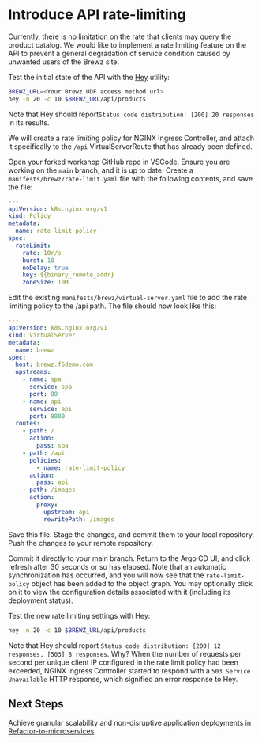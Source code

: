 # Introduce API rate-limiting

Currently, there is no limitation on the rate that clients may query the product catalog. We would like to implement a rate limiting feature on the API to prevent a general degradation of service condition caused by unwanted users of the Brewz site.

Test the initial state of the API with the [Hey](https://github.com/rakyll/hey) utility:

```bash
BREWZ_URL=<Your Brewz UDF access method url>
hey -n 20 -c 10 $BREWZ_URL/api/products
```

Note that Hey should report`Status code distribution: [200] 20 responses` in its results.

We will create a rate limiting policy for NGINX Ingress Controller, and attach it specifically to the `/api` VirtualServerRoute that has already been defined.

Open your forked workshop GitHub repo in VSCode. Ensure you are working on the `main` branch, and it is up to date. Create a `manifests/brewz/rate-limit.yaml` file with the following contents, and save the file:

```yaml
---
apiVersion: k8s.nginx.org/v1
kind: Policy
metadata:
  name: rate-limit-policy
spec:
  rateLimit:
    rate: 10r/s
    burst: 10
    noDelay: true
    key: ${binary_remote_addr}
    zoneSize: 10M
```

Edit the existing `manifests/brewz/virtual-server.yaml` file to add the rate limiting policy to the /api path. The file should now look like this:

```yaml
---
apiVersion: k8s.nginx.org/v1
kind: VirtualServer
metadata:
  name: brewz
spec:
  host: brewz.f5demo.com
  upstreams:
    - name: spa
      service: spa
      port: 80
    - name: api
      service: api
      port: 8000
  routes:
    - path: /
      action:
        pass: spa
    - path: /api
      policies:
        - name: rate-limit-policy
      action:
        pass: api
    - path: /images
      action:
        proxy:
          upstream: api
          rewritePath: /images
```

Save this file. Stage the changes, and commit them to your local repository. Push the changes to your remote repository.

Commit it directly to your main branch. Return to the Argo CD UI, and click refresh after 30 seconds or so has elapsed. Note that an automatic synchronization has occurred, and you will now see that the `rate-limit-policy` object has been added to the object graph. You may optionally click on it to view the configuration details associated with it (including its deployment status).

Test the new rate limiting settings with Hey:

```bash
hey -n 20 -c 10 $BREWZ_URL/api/products
```

Note that Hey should report `Status code distribution: [200] 12 responses, [503] 8 responses`. Why? When the number of requests per second per unique client IP configured in the rate limit policy had been exceeded, NGINX Ingress Controller started to respond with a `503 Service Unavailable` HTTP response, which signified an error response to Hey.

## Next Steps
Achieve granular scalability and non-disruptive application deployments in [Refactor-to-microservices](refactor.md).
